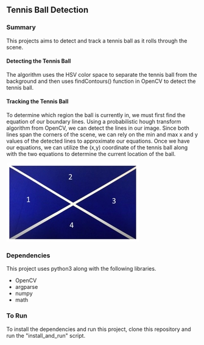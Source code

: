 ## Tennis Ball Detection
### Summary
This projects aims to detect and track a tennis ball as it rolls through the scene. 

#### Detecting the Tennis Ball
The algorithm uses the HSV color space to separate the tennis ball from the background and then uses findContours() function in OpenCV to detect the tennis ball.

#### Tracking the Tennis Ball
To determine which region the ball is currently in, we must first find the equation of our boundary lines. Using a probabilistic hough transform algorithm from OpenCV, we can detect the lines in our image. Since both lines span the corners of the scene, we can rely on the min and max x and y values of the detected lines to approximate our equations. Once we have our equations, we can utilize the (x,y) coordinate of the tennis ball along with the two equations to determine the current location of the ball. 

![](regions_diagram.jpeg)

### Dependencies
This project uses python3 along with the following libraries.
+ OpenCV
+ argparse
+ numpy
+ math

### To Run
To install the dependencies and run this project, clone this repository and run the "install_and_run" script. 
